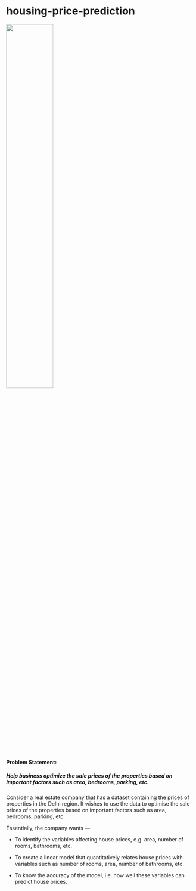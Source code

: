 # housing-price-prediction

<!-- ![image](https://github.com/shinde-chandrakant/housing-price-prediction/assets/94171996/f3d963ac-b80e-4123-9470-ddfb5291095e){width=300 height=200} -->
<img src="https://github.com/shinde-chandrakant/housing-price-prediction/assets/94171996/f3d963ac-b80e-4123-9470-ddfb5291095e" width=50% height=50%>

#### Problem Statement:

##### Help business optimize the sale prices of the properties based on important factors such as area, bedrooms, parking, etc.

Consider a real estate company that has a dataset containing the prices of properties in the Delhi region. It wishes to use the data to optimise the sale prices of the properties based on important factors such as area, bedrooms, parking, etc.

Essentially, the company wants —
- To identify the variables affecting house prices, e.g. area, number of rooms, bathrooms, etc.

- To create a linear model that quantitatively relates house prices with variables such as number of rooms, area, number of bathrooms, etc.

- To know the accuracy of the model, i.e. how well these variables can predict house prices.
